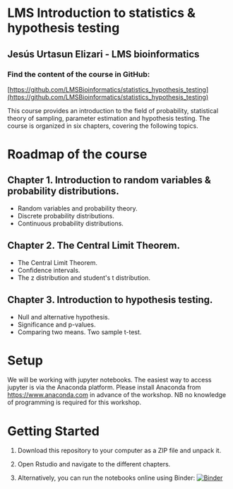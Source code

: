# LMS Introduction to statistics & hypothesis testing

## Jesús Urtasun Elizari - LMS bioinformatics

<!-- <img src="/readme_figures/lms.png"> -->

### Find the content of the course in GitHub:
[https://github.com/LMSBioinformatics/statistics_hypothesis_testing](https://github.com/LMSBioinformatics/statistics_hypothesis_testing)

This course provides an introduction to the field of probability, statistical theory of sampling, parameter estimation and hypothesis testing.
The course is organized in six chapters, covering the following topics.

# Roadmap of the course

## Chapter 1. Introduction to random variables & probability distributions.

- Random variables and probability theory.
- Discrete probability distributions.
- Continuous probability distributions.

## Chapter 2. The Central Limit Theorem.

- The Central Limit Theorem.
- Confidence intervals.
- The z distribution and student's t distribution.

## Chapter 3. Introduction to hypothesis testing.

- Null and alternative hypothesis.
- Significance and p-values.
- Comparing two means. Two sample t-test.

# Setup

We will be working with jupyter notebooks. The easiest way to access jupyter is via the Anaconda platform.
Please install Anaconda from https://www.anaconda.com in advance of the workshop.
NB no knowledge of programming is required for this workshop.

# Getting Started

1. Download this repository to your computer as a ZIP file and unpack it.

2. Open Rstudio and navigate to the different chapters.

3. Alternatively, you can run the notebooks online using Binder: [![Binder](https://mybinder.org/badge_logo.svg)](https://mybinder.org/v2/gh/johnpinney/sampling_and_hypothesis_testing/master?urlpath=lab)